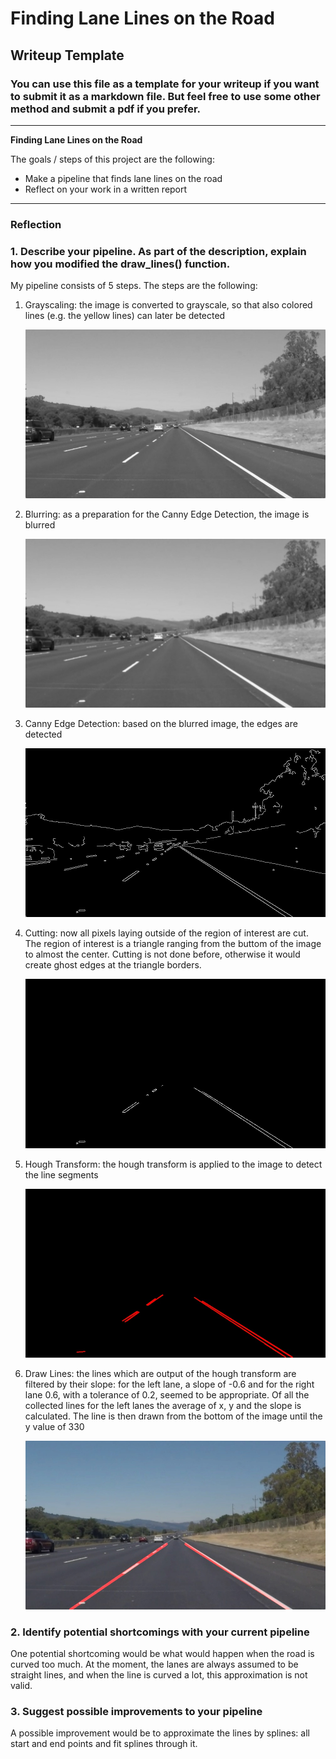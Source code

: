 # **Finding Lane Lines on the Road** 

## Writeup Template

### You can use this file as a template for your writeup if you want to submit it as a markdown file. But feel free to use some other method and submit a pdf if you prefer.

---

**Finding Lane Lines on the Road**

The goals / steps of this project are the following:
* Make a pipeline that finds lane lines on the road
* Reflect on your work in a written report


[//]: # (Image References)

[image1]: ./examples/grayscale.jpg "Grayscale"

---

### Reflection

### 1. Describe your pipeline. As part of the description, explain how you modified the draw_lines() function.

My pipeline consists of 5 steps. The steps are the following:

1. Grayscaling: the image is converted to grayscale, so that also colored lines (e.g. the yellow lines) can later be detected

    ![alt text](test_images_output\gray_solidWhiteRight.jpg)

2. Blurring: as a preparation for the Canny Edge Detection, the image is blurred

    ![alt text](test_images_output\blurred_solidWhiteRight.jpg)


3. Canny Edge Detection: based on the blurred image, the edges are detected

    ![alt text](test_images_output\canny_solidWhiteRight.jpg)


4. Cutting: now all pixels laying outside of the region of interest are cut. The region of interest is a triangle ranging from the buttom of the image to almost the center. Cutting is not done before, otherwise it would create ghost edges at the triangle borders.

    ![alt text](test_images_output\cut_solidWhiteRight.jpg)


5. Hough Transform: the hough transform is applied to the image to detect the line segments

    ![alt text](test_images_output\hough_solidWhiteRight.jpg)


6. Draw Lines: the lines which are output of the hough transform are filtered by their slope: for the left lane, a slope of -0.6 and for the right lane 0.6, with a tolerance of 0.2, seemed to be appropriate. Of all the collected lines for the left lanes the average of x, y and the slope is calculated. The line is then drawn from the bottom of the image until the y value of 330

    ![alt text](test_images_output\final_solidWhiteRight.jpg)


### 2. Identify potential shortcomings with your current pipeline


One potential shortcoming would be what would happen when the road is curved too much.
At the moment, the lanes are always assumed to be straight lines, and when the line
is curved a lot, this approximation is not valid.


### 3. Suggest possible improvements to your pipeline

A possible improvement would be to approximate the lines by splines: all start and end points and fit splines through it.